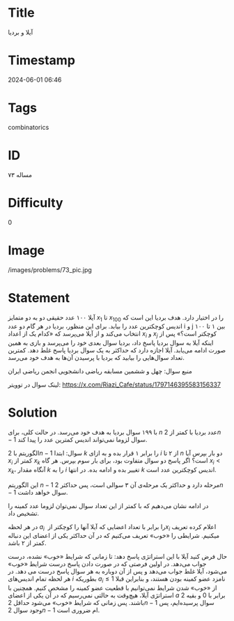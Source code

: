 # Title
آیلا و بردیا
# Timestamp
2024-06-01 06:46
# Tags
combinatorics
# ID
مساله ۷۳
# Difficulty
0
# Image
/images/problems/73_pic.jpg
# Statement
آیلا ۱۰۰ عدد حقیقی دو به دو متمایز $x_1‏$‎ تا $x_{100}‏$‎ را در اختیار دارد. هدف بردیا این است که اندیس کوچکترین عدد را بیابد. برای این منظور، بردیا در هر گام دو عدد i و j بین ۱ تا ۱۰۰ انتخاب می‌کند و از آیلا می‌پرسد که «کدام یک از اعداد $x_i$ و $x_j‏$‎ کوچکتر است؟» پس از اینکه آیلا به سوال بردیا پاسخ داد، بردیا سوال بعدی خود را می‌پرسد و بازی به همین صورت ادامه می‌یابد. آیلا اجازه دارد که حداکثر به یک سوال بردیا پاسخ غلط دهد. کمترین تعداد سوال‌هایی را بیابید که بردیا با پرسیدن آن‌ها به هدف خود می‌رسد.

منبع سوال: چهل و ششمین مسابقه ریاضی دانشجویی انجمن ریاضی ایران

لینک سوال در توویتر: https://x.com/Riazi_Cafe/status/1797146395583156337

# Solution

با ۱۹۹ سوال بردیا به هدف خود می‌رسد. در حالت کلی، برای $n$ عدد بردیا با کمتر از $2n-1‏$‎ سوال لزوما نمی‌تواند اندیس کمترین عدد را پیدا کند.

الگوریتم با $2n-1‏$‎ سوال: ابتدا $k$ را برابر ۱ قرار بده و به ازای $i$ از ۲ تا $n$ دو بار بپرس آیا $‏x_i‏$‎‎ کمتر از $x_k$ است؟ اگر پاسخ دو سوال متفاوت بود، برای بار سوم بپرس. هر گاه $x_i < x_k$، آنگاه مقدار $k$ را به $i$ تغییر بده و ادامه بده. در انتها $k$ اندیس کوچکترین عدد است.

این الگوریتم $n-1‏$‎ مرحله دارد و حداکثر یک مرحله‌ی آن ۳ سوالی است، پس حداکثر $2n-1‏$‎ سوال خواهد داشت.

در ادامه نشان می‌دهیم که با کمتر از این تعداد سوال نمی‌توان لزوما عدد کمینه را تشخیص داد.

در هر لحظه $a_i‏$‎ را برابر با تعداد  اعضایی که آیلا آنها را کوچکتر از  ‏$‎x_i‏$‎ اعلام کرده تعریف میکنیم.  شرایطی را «خوب» تعریف می‌کنیم که در آن حداکثر یکی از اعضای این دنباله‌‎ کمتر از ۲ باشد.

حال فرض کنید آیلا با این استراتژی پاسخ دهد: تا زمانی که شرایط «خوب» نشده، درست جواب می‌دهد. در اولین فرصتی که در صورت دادن پاسخ درست شرایط «خوب» می‌شود، آیلا غلط جواب می‌دهد  و پس از آن دوباره به هر سوال پاسخ درست می دهد. در هر لحظه تمام اندیس‌های $i$ بطوریکه $a_i \le 1‏$‎ نامزد عضو کمینه بودن هستند، و بنابراین قبلا از «خوب» شدن شرایط نمی‌توانیم با قطعیت عضو کمینه را مشخص کنیم. همچنین با استراتژی آیلا، هیچ‌وقت به حالتی نمی‌رسیم که در آن یکی از اعضای $a$ برابر با 0 و بقیه 2 باشند. پس زمانی که شرایط «خوب» می‌شود حداقل $2n-1‏$‎ سوال پرسیده‌ایم، پس وجود سوال $‏2n-1‏$‎ ام ضروری است.
